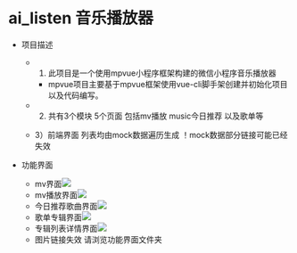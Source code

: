 # ai_listen 音乐播放器
  * 项目描述
      * 1)	此项目是一个使用mpvue小程序框架构建的微信小程序音乐播放器
          * mpvue项目主要基于mpvue框架使用vue-cli脚手架创建并初始化项目以及代码编写。
      * 2)	共有3个模块 5个页面 包括mv播放 music今日推荐 以及歌单等

      * 3）前端界面 列表均由mock数据遍历生成 ！mock数据部分链接可能已经失效

  * 功能界面
      * mv界面![](https://i.imgur.com/b0Bm9ci.jpg)
      * mv播放界面![](https://i.imgur.com/pUjB5HZ.jpg)
      * 今日推荐歌曲界面![](https://i.imgur.com/okEpOtL.jpg)
      * 歌单专辑界面![](https://i.imgur.com/fGOupJ8.jpg)
      * 专辑列表详情界面![](https://i.imgur.com/itOFsgG.jpg)
      * 图片链接失效 请浏览功能界面文件夹
